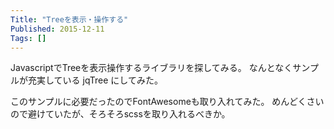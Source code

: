 ```yaml
---
Title: "Treeを表示・操作する"
Published: 2015-12-11
Tags: []
---
```


JavascriptでTreeを表示操作するライブラリを探してみる。
なんとなくサンプルが充実している
jqTree
にしてみた。


このサンプルに必要だったのでFontAwesomeも取り入れてみた。
めんどくさいので避けていたが、そろそろscssを取り入れるべきか。
